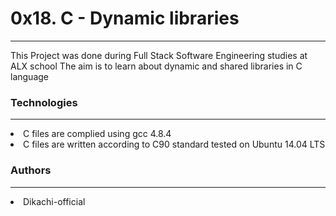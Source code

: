 <h1>0x18. C - Dynamic libraries</h1>
<hr/>
<p>
    This Project was done during Full Stack Software Engineering studies at ALX school The aim is to learn about dynamic and shared libraries in C language
</p>
<h3>Technologies</h3>
<hr/>
<li>C files are complied using gcc 4.8.4</li>
<li>C files are written according to C90 standard
tested on Ubuntu 14.04 LTS</li>
<h3>Authors</h3>
<hr/>
<li>Dikachi-official</li>
